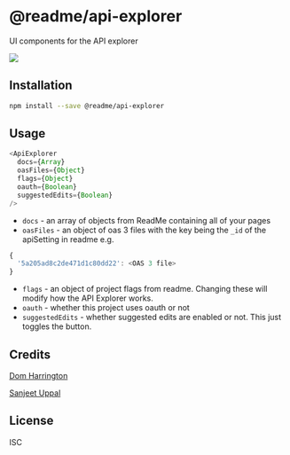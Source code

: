 # @readme/api-explorer

UI components for the API explorer

[![](https://d3vv6lp55qjaqc.cloudfront.net/items/1M3C3j0I0s0j3T362344/Untitled-2.png)](https://readme.io)

## Installation

```sh
npm install --save @readme/api-explorer
```

## Usage

```js
<ApiExplorer
  docs={Array}
  oasFiles={Object}
  flags={Object}
  oauth={Boolean}
  suggestedEdits={Boolean}
/>
```

- `docs` - an array of objects from ReadMe containing all of your pages
- `oasFiles` - an object of oas 3 files with the key being the `_id` of the apiSetting in readme e.g.

```js
{
  '5a205ad8c2de471d1c80dd22': <OAS 3 file>
}
```

- `flags` -  an object of project flags from readme. Changing these will modify how the API Explorer works.
- `oauth` - whether this project uses oauth or not
- `suggestedEdits` - whether suggested edits are enabled or not. This just toggles the button.

## Credits
[Dom Harrington](https://github.com/domharrington)

[Sanjeet Uppal](https://github.com/uppal101)

## License

ISC
